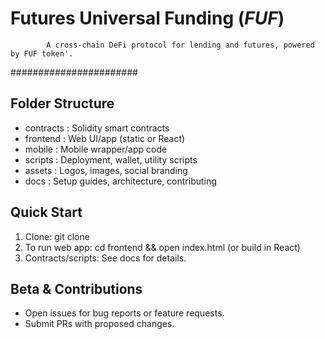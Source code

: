 # Futures Universal Funding ($FUF$)
            A cross-chain DeFi protocol for lending and futures, powered by FUF token'.
#######################
## Folder Structure
- contracts : Solidity smart contracts
- frontend : Web UI/app (static or React)
- mobile : Mobile wrapper/app code
- scripts : Deployment, wallet, utility scripts
- assets  : Logos, images, social branding
- docs    : Setup guides, architecture, contributing

## Quick Start
1. Clone: git clone <repo>
2. To run web app: cd frontend && open index.html (or build in React)
3. Contracts/scripts: See docs for details.

## Beta & Contributions
- Open issues for bug reports or feature requests.
- Submit PRs with proposed changes.
